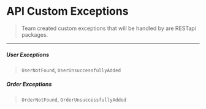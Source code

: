 # API Custom Exceptions

> Team created custom exceptions that will be handled by are RESTapi packages.

- - -

##### User Exceptions
> `UserNotFound`, `UserUnsuccessfullyAdded`

##### Order Exceptions
> `OrderNotFound`, `OrderUnsuccessfullyAdded`